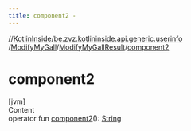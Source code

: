 ```yaml
---
title: component2 -
---
```

//[KotlinInside](../../../index.md)/[be.zvz.kotlininside.api.generic.userinfo](../../index.md)
/[ModifyMyGall](../index.md)/[ModifyMyGallResult](index.md)/[component2](component2.md)

# component2

[jvm]  
Content  
operator
fun [component2](component2.md)(): [String](https://kotlinlang.org/api/latest/jvm/stdlib/kotlin/-string/index.html)  



